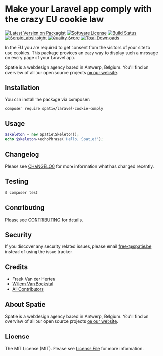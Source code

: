 # Make your Laravel app comply with the crazy EU cookie law

[![Latest Version on Packagist](https://img.shields.io/packagist/v/spatie/laravel-cookie-comply.svg?style=flat-square)](https://packagist.org/packages/spatie/laravel-cookie-comply)
[![Software License](https://img.shields.io/badge/license-MIT-brightgreen.svg?style=flat-square)](LICENSE.md)
[![Build Status](https://img.shields.io/travis/spatie/laravel-cookie-comply/master.svg?style=flat-square)](https://travis-ci.org/spatie/laravel-cookie-comply)
[![SensioLabsInsight](https://img.shields.io/sensiolabs/i/a3d7dae9-73fc-4a7d-9b6a-9a252233652c.svg?style=flat-square)](https://insight.sensiolabs.com/projects/a3d7dae9-73fc-4a7d-9b6a-9a252233652c)
[![Quality Score](https://img.shields.io/scrutinizer/g/spatie/laravel-cookie-comply.svg?style=flat-square)](https://scrutinizer-ci.com/g/spatie/laravel-cookie-comply)
[![Total Downloads](https://img.shields.io/packagist/dt/spatie/laravel-cookie-comply.svg?style=flat-square)](https://packagist.org/packages/spatie/laravel-cookie-comply)


In the EU you are required to get consent from the visitors of your site to use cookies. This package provides an easy way to display such a message on every page of your Laravel app.

Spatie is a webdesign agency based in Antwerp, Belgium. You'll find an overview of all our open source projects [on our website](https://spatie.be/opensource).

## Installation

You can install the package via composer:

``` bash
composer require spatie/laravel-cookie-comply
```

## Usage

``` php
$skeleton = new Spatie\Skeleton();
echo $skeleton->echoPhrase('Hello, Spatie!');
```

## Changelog

Please see [CHANGELOG](CHANGELOG.md) for more information what has changed recently.

## Testing

``` bash
$ composer test
```

## Contributing

Please see [CONTRIBUTING](CONTRIBUTING.md) for details.

## Security

If you discover any security related issues, please email freek@spatie.be instead of using the issue tracker.

## Credits

- [Freek Van der Herten](https://github.com/freekmurze)
- [Willem Van Bockstal](https://github.com/willemvb)
- [All Contributors](../../contributors)

## About Spatie
Spatie is a webdesign agency based in Antwerp, Belgium. You'll find an overview of all our open source projects [on our website](https://spatie.be/opensource).

## License

The MIT License (MIT). Please see [License File](LICENSE.md) for more information.
